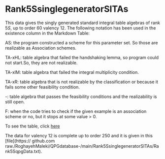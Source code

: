 # Rank5SsinglegeneratorSITAs

This data gives the singly generated standard integral table algebras of rank $5S$, up to order $60$ valency $12$. 
The following notation has been used in the existence column in the Markdown Table:

AS: the program constructed a scheme for this parameter set.  So those are realizable as Association schemes.

TA-xHL: table algebra that failed the handshaking lemma, so program could not start.So, they are not realizable.

TA-xIM: table algebra that failed the integral multiplicity condition.

TA-xR: table algebra that is not realizable by the classification or because it fails some other feasibility condition.

-: table algebra that passes the feasibility conditions and the realizability is still open.

F: when the code tries to check if the given example is an association scheme or no, but it stops at some value > 0. 

To see the table, click [here](https://github.com/RoghayehMaleki/QPGdatabase-/blob/main/Rank5SsinglegeneratorSITAs/markdown-table.md)

 The data for valency $12$ is complete up to order $250$ and it is given in this [file](https:// github.com raw./RoghayehMaleki/QPGdatabase-/main/Rank5SsinglegeneratorSITAs/Rank5SqpgData.txt).